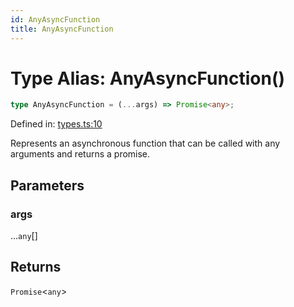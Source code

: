 ```yaml
---
id: AnyAsyncFunction
title: AnyAsyncFunction
---
```


<!-- DO NOT EDIT: this page is autogenerated from the type comments -->

# Type Alias: AnyAsyncFunction()

```ts
type AnyAsyncFunction = (...args) => Promise<any>;
```

Defined in: [types.ts:10](https://github.com/TanStack/pacer/blob/main/packages/persister/src/types.ts#L10)

Represents an asynchronous function that can be called with any arguments and returns a promise.

## Parameters

### args

...`any`[]

## Returns

`Promise`\<`any`\>
